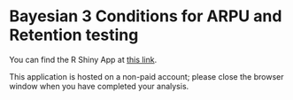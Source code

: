 # Bayesian 3 Conditions for ARPU and Retention testing

You can find the R Shiny App at [this link](https://gdaem.shinyapps.io/Bayesian_3_Conditions/).

This application is hosted on a non-paid account; please close the browser window when you have completed your analysis.
